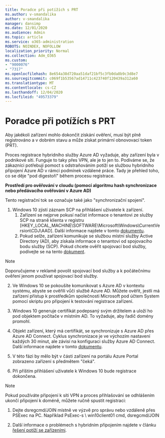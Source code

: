 ```yaml
---
title: Poradce při potížích s PRT
ms.author: v-smandalika
author: v-smandalika
manager: dansimp
ms.date: 12/01/2020
ms.audience: Admin
ms.topic: article
ms.service: o365-administration
ROBOTS: NOINDEX, NOFOLLOW
localization_priority: Normal
ms.collection: Adm_O365
ms.custom:
- "9000076"
- "7317"
ms.openlocfilehash: 8e654a38d720aa51daf21bf5c3fb0da8b9c3d8e7
ms.sourcegitcommit: c069f1b53567ad14711c423740f120439a312a60
ms.translationtype: MT
ms.contentlocale: cs-CZ
ms.lasthandoff: 12/04/2020
ms.locfileid: "49573379"
---
```

# <a name="troubleshoot-prt-issue"></a>Poradce při potížích s PRT

Aby jakékoli zařízení mohlo dokončit získání ověření, musí být plně registrováno a v dobrém stavu a může získat primární obnovovací token (PRT).

Proces registrace hybridního služby Azure AD vyžaduje, aby zařízení byla v podnikové síti. Funguje to taky přes VPN, ale je to jen to. Podíváme se, že zákazníci potřebují pomoct s odstraňováním potíží se službou hybridního připojení Azure AD v rámci podmínek vzdálené práce. Tady je přehled toho, co se děje "pod digestoří" během procesu registrace.

**Prostředí pro ověřování v cloudu (pomocí algoritmu hash synchronizace nebo předávacího ověřování v Azure AD)**

Tento registrační tok se označuje také jako "synchronizační spojení".

1. Windows 10 zjistí záznam SCP na přihlášení uživatele k zařízení.
    1. Zařízení se nejprve pokusí načíst informace o tenantovi ze služby SCP na straně klienta v registru [HKEY_LOCAL_MACHINE\SOFTWARE\Microsoft\Windows\CurrentVersion\CDJ\AAD]. Další informace najdete v tomto [dokumentu](https://docs.microsoft.com/azure/active-directory/devices/hybrid-azuread-join-control).
    2. Pokud selže, zařízení komunikuje se službou místní služby Active Directory (AD), aby získala informace o tenantovi od spojovacího bodu služby (SCP). Pokud chcete ověřit spojovací bod služby, podívejte se na tento [dokument](https://docs.microsoft.com/azure/active-directory/devices/hybrid-azuread-join-manual#configure-a-service-connection-point). 

> [!NOTE]
> Doporučujeme v reklamě povolit spojovací bod služby a k počátečnímu ověření jenom používat spojovací bod služby.

2. Ve Windows 10 se pokoušíte komunikovat s Azure AD v kontextu systému, abyste se ověřili vůči službě Azure AD. Můžete ověřit, jestli má zařízení přístup k prostředkům společnosti Microsoft pod účtem System pomocí skriptu pro připojení k testování registrace zařízení.

3. Windows 10 generuje certifikát podepsaný svým držitelem a uloží ho pod objektem počítače v místním AD. To vyžaduje, aby řadič domény promohl.

4. Objekt zařízení, který má certifikát, se synchronizuje s Azure AD přes Azure AD Connect. Cyklus synchronizace je ve výchozím nastavení každých 30 minut, ale závisí na konfiguraci služby Azure AD Connect. Další informace najdete v tomto [dokumentu](https://docs.microsoft.com/azure/active-directory/hybrid/how-to-connect-sync-configure-filtering#organizational-unitbased-filtering).

5. V této fázi by mělo být v části zařízení na portálu Azure Portal zobrazeno zařízení s předmětem "čeká".

6. Při příštím přihlášení uživatele k Windows 10 bude registrace dokončena. 

> [!NOTE]
> Pokud používáte připojení k síti VPN a proces přihlašování se odhlášením ukončí připojení k doméně, můžete ručně spustit registraci:
 1. Dejte dsregcmd/JOIN místně ve výzvě pro správu nebo vzdáleně přes PSExec na PC. Například PsExec-s \\ win10client01 cmd, dsregcmd/JOIN

 2. Další informace o problémech s hybridním připojením najdete v článku [řešení potíží se zařízeními](https://techcommunity.microsoft.com/t5/azure-active-directory-identity/azure-ad-mailbag-frequent-questions-about-using-device-based/ba-p/1257344).
